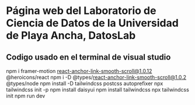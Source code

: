 # Página web del Laboratorio de Ciencia de Datos de la Universidad de Playa Ancha, DatosLab

## Codigo usado en el terminal de visual studio

npm i framer-motion react-anchor-link-smooth-scroll@1.0.12 @heroicons/react
npm i -D @types/react-anchor-link-smooth-scroll@1.0.2 @types/node
npm install -D tailwindcss postcss autoprefixer
npx tailwindcss init -p
npm install daisyui
npm install tailwindcss
npx tailwindcss init
npm run dev

